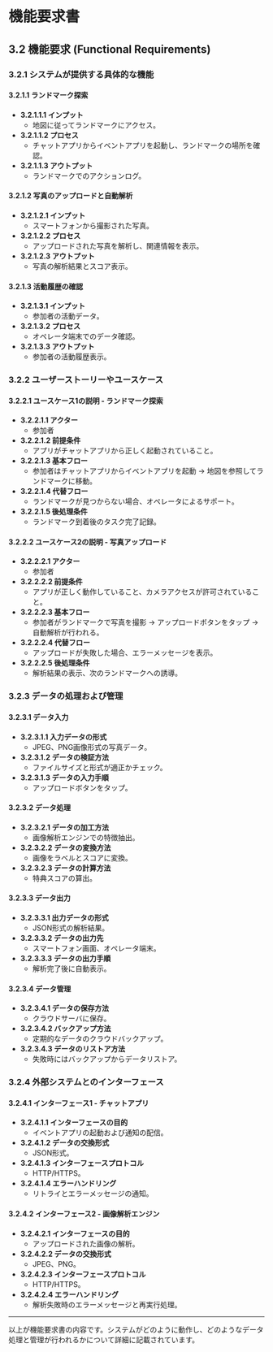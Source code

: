 # 機能要求書

## 3.2 機能要求 (Functional Requirements)

### 3.2.1 システムが提供する具体的な機能
#### 3.2.1.1 ランドマーク探索
- **3.2.1.1.1 インプット**
  - 地図に従ってランドマークにアクセス。
- **3.2.1.1.2 プロセス**
  - チャットアプリからイベントアプリを起動し、ランドマークの場所を確認。
- **3.2.1.1.3 アウトプット**
  - ランドマークでのアクションログ。

#### 3.2.1.2 写真のアップロードと自動解析
- **3.2.1.2.1 インプット**
  - スマートフォンから撮影された写真。
- **3.2.1.2.2 プロセス**
  - アップロードされた写真を解析し、関連情報を表示。
- **3.2.1.2.3 アウトプット**
  - 写真の解析結果とスコア表示。

#### 3.2.1.3 活動履歴の確認
- **3.2.1.3.1 インプット**
  - 参加者の活動データ。
- **3.2.1.3.2 プロセス**
  - オペレータ端末でのデータ確認。
- **3.2.1.3.3 アウトプット**
  - 参加者の活動履歴表示。

### 3.2.2 ユーザーストーリーやユースケース
#### 3.2.2.1 ユースケース1の説明 - ランドマーク探索
- **3.2.2.1.1 アクター**
  - 参加者
- **3.2.2.1.2 前提条件**
  - アプリがチャットアプリから正しく起動されていること。
- **3.2.2.1.3 基本フロー**
  - 参加者はチャットアプリからイベントアプリを起動 → 地図を参照してランドマークに移動。
- **3.2.2.1.4 代替フロー**
  - ランドマークが見つからない場合、オペレータによるサポート。
- **3.2.2.1.5 後処理条件**
  - ランドマーク到着後のタスク完了記録。

#### 3.2.2.2 ユースケース2の説明 - 写真アップロード
- **3.2.2.2.1 アクター**
  - 参加者
- **3.2.2.2.2 前提条件**
  - アプリが正しく動作していること、カメラアクセスが許可されていること。
- **3.2.2.2.3 基本フロー**
  - 参加者がランドマークで写真を撮影 → アップロードボタンをタップ → 自動解析が行われる。
- **3.2.2.2.4 代替フロー**
  - アップロードが失敗した場合、エラーメッセージを表示。
- **3.2.2.2.5 後処理条件**
  - 解析結果の表示、次のランドマークへの誘導。

### 3.2.3 データの処理および管理
#### 3.2.3.1 データ入力
- **3.2.3.1.1 入力データの形式**
  - JPEG、PNG画像形式の写真データ。
- **3.2.3.1.2 データの検証方法**
  - ファイルサイズと形式が適正かチェック。
- **3.2.3.1.3 データの入力手順**
  - アップロードボタンをタップ。

#### 3.2.3.2 データ処理
- **3.2.3.2.1 データの加工方法**
  - 画像解析エンジンでの特徴抽出。
- **3.2.3.2.2 データの変換方法**
  - 画像をラベルとスコアに変換。
- **3.2.3.2.3 データの計算方法**
  - 特典スコアの算出。

#### 3.2.3.3 データ出力
- **3.2.3.3.1 出力データの形式**
  - JSON形式の解析結果。
- **3.2.3.3.2 データの出力先**
  - スマートフォン画面、オペレータ端末。
- **3.2.3.3.3 データの出力手順**
  - 解析完了後に自動表示。

#### 3.2.3.4 データ管理
- **3.2.3.4.1 データの保存方法**
  - クラウドサーバに保存。
- **3.2.3.4.2 バックアップ方法**
  - 定期的なデータのクラウドバックアップ。
- **3.2.3.4.3 データのリストア方法**
  - 失敗時にはバックアップからデータリストア。

### 3.2.4 外部システムとのインターフェース
#### 3.2.4.1 インターフェース1 - チャットアプリ
- **3.2.4.1.1 インターフェースの目的**
  - イベントアプリの起動および通知の配信。
- **3.2.4.1.2 データの交換形式**
  - JSON形式。
- **3.2.4.1.3 インターフェースプロトコル**
  - HTTP/HTTPS。
- **3.2.4.1.4 エラーハンドリング**
  - リトライとエラーメッセージの通知。

#### 3.2.4.2 インターフェース2 - 画像解析エンジン
- **3.2.4.2.1 インターフェースの目的**
  - アップロードされた画像の解析。
- **3.2.4.2.2 データの交換形式**
  - JPEG、PNG。
- **3.2.4.2.3 インターフェースプロトコル**
  - HTTP/HTTPS。
- **3.2.4.2.4 エラーハンドリング**
  - 解析失敗時のエラーメッセージと再実行処理。

---

以上が機能要求書の内容です。システムがどのように動作し、どのようなデータ処理と管理が行われるかについて詳細に記載されています。